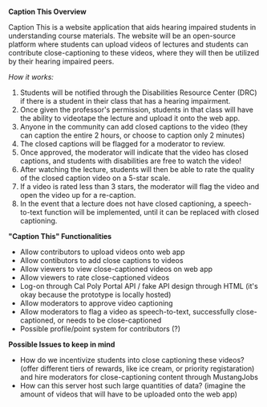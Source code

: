 **Caption This Overview**

Caption This is a website application that aids hearing impaired students in understanding course materials. The website will be an open-source platform where students can upload videos of lectures and students can contribute close-captioning to these videos, where they will then be utilized by their hearing impaired peers.

*How it works:*
1. Students will be notified through the Disabilities Resource Center (DRC) if there is a student in their class that has a hearing impairment.
2. Once given the professor's permission, students in that class will have the ability to videotape the lecture and upload it onto the web app.
3. Anyone in the community can add closed captions to the video (they can caption the entire 2 hours, or choose to caption only 2 minutes)
4. The closed captions will be flagged for a moderator to review.
5. Once approved, the moderator will indicate that the video has closed captions, and students with disabilities are free to watch the video!
6. After watching the lecture, students will then be able to rate the quality of the closed caption video on a 5-star scale.
7. If a video is rated less than 3 stars, the moderator will flag the video and open the video up for a re-caption.
8. In the event that a lecture does not have closed captioning, a speech-to-text function will be implemented, until it can be replaced with closed captioning.

**"Caption This" Functionalities**
- Allow contributors to upload videos onto web app
- Allow contibutors to add close captions to videos
- Allow viewers to view close-captioned videos on web app
- Allow viewers to rate close-captioned videos
- Log-on through Cal Poly Portal API / fake API design through HTML (it's okay because the prototype is locally hosted)
- Allow moderators to approve video captioning
- Allow moderators to flag a video as speech-to-text, successfully close-captioned, or needs to be close-captioned
- Possible profile/point system for contributors (?)


**Possible Issues to keep in mind**
- How do we incentivize students into close captioning these videos? (offer different tiers of rewards, like ice cream, or priority registaration) and hire moderators for close-captioning content through MustangJobs
- How can this server host such large quantities of data? (imagine the amount of videos that will have to be uploaded onto the web app)
